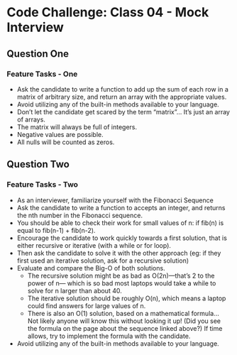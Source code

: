 # Code Challenge: Class 04 - Mock Interview

## Question One

### Feature Tasks - One

- Ask the candidate to write a function to add up the sum of each row in a matrix of arbitrary size, and return an array with the appropriate values.
- Avoid utilizing any of the built-in methods available to your language.
- Don’t let the candidate get scared by the term “matrix”… It’s just an array of arrays.
- The matrix will always be full of integers.
- Negative values are possible.
- All nulls will be counted as zeros.

## Question Two

### Feature Tasks - Two

- As an interviewer, familiarize yourself with the Fibonacci Sequence
- Ask the candidate to write a function to accepts an integer, and returns the nth number in the Fibonacci sequence.
- You should be able to check their work for small values of n: if fib(n) is equal to fib(n-1) + fib(n-2).
- Encourage the candidate to work quickly towards a first solution, that is either recursive or iterative (with a while or for loop).
- Then ask the candidate to solve it with the other approach (eg: if they first used an iterative solution, ask for a recursive solution)
- Evaluate and compare the Big-O of both solutions.
  - The recursive solution might be as bad as O(2n)—that’s 2 to the power of n— which is so bad most laptops would take a while to solve for n larger than about 40.
  - The iterative solution should be roughly O(n), which means a laptop could find answers for large values of n.
  - There is also an O(1) solution, based on a mathematical formula… Not likely anyone will know this without looking it up! (Did you see the formula on the page about the sequence linked above?) If time allows, try to implement the formula with the candidate.
- Avoid utilizing any of the built-in methods available to your language.
